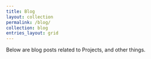 ```yaml
---
title: Blog
layout: collection
permalink: /blog/
collection: blog
entries_layout: grid
---
```

Below are blog posts related to Projects, and other things.